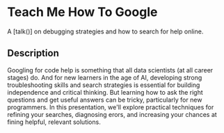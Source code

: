 # Teach Me How To Google 

A [talk()] on debugging strategies and how to search for help online.

## Description

Googling for code help is something that all data scientists (at all career stages) do. And for new learners in the age of AI, developing strong troubleshooting skills and search strategies is essential for building independence and critical thinking. But learning how to ask the right questions and get useful answers can be tricky, particularly for new programmers. In this presentation, we'll explore practical techniques for refining your searches, diagnosing erors, and increasing your chances at fining helpful, relevant solutions. 

<!-- building troubleshooting and search proficiencies is as important as ever to ensure that critical thininkg skills are developed. But figuring out how to get the information you need back can be challenging, particularly for new coders. In this workshop, we’ll discuss strategies for troubleshooting and refining your queries to increase your chances of finding informative solutions. -->
